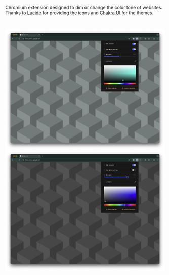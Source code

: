 Chromium extension designed to dim or change the color tone of websites.
Thanks to <a href="https://lucide.dev/">Lucide</a> for providing the icons and <a href="https://chakra-ui.com/">Chakra UI</a> for the themes.

<br>

![](/metadata/screenshot-1.png)
![](/metadata/screenshot-2.png)
